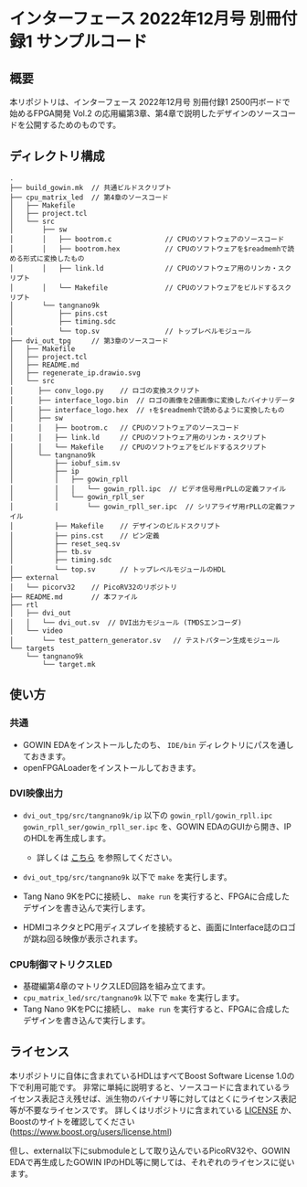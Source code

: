 # インターフェース 2022年12月号 別冊付録1 サンプルコード

## 概要

本リポジトリは、インターフェース 2022年12月号 別冊付録1 2500円ボードで始めるFPGA開発 Vol.2 の応用編第3章、第4章で説明したデザインのソースコードを公開するためのものです。

## ディレクトリ構成

```
.
├── build_gowin.mk  // 共通ビルドスクリプト
├── cpu_matrix_led  // 第4章のソースコード
│   ├── Makefile
│   ├── project.tcl
│   └── src
│       ├── sw
│       │   ├── bootrom.c             // CPUのソフトウェアのソースコード
│       │   ├── bootrom.hex           // CPUのソフトウェアを$readmemhで読める形式に変換したもの 
│       │   ├── link.ld               // CPUのソフトウェア用のリンカ・スクリプト
│       │   └── Makefile              // CPUのソフトウェアをビルドするスクリプト
│       └── tangnano9k
│           ├── pins.cst
│           ├── timing.sdc
│           └── top.sv                // トップレベルモジュール
├── dvi_out_tpg     // 第3章のソースコード
│   ├── Makefile
│   ├── project.tcl
│   ├── README.md
│   ├── regenerate_ip.drawio.svg
│   └── src
│      ├── conv_logo.py    // ロゴの変換スクリプト
│      ├── interface_logo.bin  // ロゴの画像を2値画像に変換したバイナリデータ
│      ├── interface_logo.hex  // ↑を$readmemhで読めるように変換したもの
│      ├── sw
│      │   ├── bootrom.c   // CPUのソフトウェアのソースコード
│      │   ├── link.ld     // CPUのソフトウェア用のリンカ・スクリプト
│      │   └── Makefile    // CPUのソフトウェアをビルドするスクリプト
│      └── tangnano9k
│          ├── iobuf_sim.sv
│          ├── ip
│          │   ├── gowin_rpll
│          │   │   └── gowin_rpll.ipc  // ビデオ信号用rPLLの定義ファイル
│          │   └── gowin_rpll_ser
│          │       └── gowin_rpll_ser.ipc  // シリアライザ用rPLLの定義ファイル
│          ├── Makefile    // デザインのビルドスクリプト
│          ├── pins.cst    // ピン定義
│          ├── reset_seq.sv
│          ├── tb.sv
│          ├── timing.sdc
│          └── top.sv      // トップレベルモジュールのHDL
├── external
│   └── picorv32    // PicoRV32のリポジトリ
├── README.md       // 本ファイル
├── rtl
│   ├── dvi_out
│   │   └── dvi_out.sv  // DVI出力モジュール (TMDSエンコーダ)
│   └── video
│       └── test_pattern_generator.sv   // テストパターン生成モジュール
└── targets
    └── tangnano9k
        └── target.mk
```

## 使い方

### 共通

* GOWIN EDAをインストールしたのち、 `IDE/bin` ディレクトリにパスを通しておきます。
* openFPGALoaderをインストールしておきます。

### DVI映像出力

* `dvi_out_tpg/src/tangnano9k/ip` 以下の `gowin_rpll/gowin_rpll.ipc` `gowin_rpll_ser/gowin_rpll_ser.ipc` を、GOWIN EDAのGUIから開き、IPのHDLを再生成します。
    * 詳しくは [こちら](dvi_out_tpg/README.md) を参照してください。
 
* `dvi_out_tpg/src/tangnano9k` 以下で `make` を実行します。
* Tang Nano 9KをPCに接続し、 `make run` を実行すると、FPGAに合成したデザインを書き込んで実行します。 
* HDMIコネクタとPC用ディスプレイを接続すると、画面にInterface誌のロゴが跳ね回る映像が表示されます。

### CPU制御マトリクスLED

* 基礎編第4章のマトリクスLED回路を組み立てます。
* `cpu_matrix_led/src/tangnano9k` 以下で `make` を実行します。
* Tang Nano 9KをPCに接続し、 `make run` を実行すると、FPGAに合成したデザインを書き込んで実行します。 


## ライセンス

本リポジトリに自体に含まれているHDLはすべてBoost Software License 1.0の下で利用可能です。
非常に単純に説明すると、ソースコードに含まれているライセンス表記さえ残せば、派生物のバイナリ等に対してはとくにライセンス表記等が不要なライセンスです。
詳しくはリポジトリに含まれている [LICENSE](./LICENSE)  か、Boostのサイトを確認してください (https://www.boost.org/users/license.html)

但し、external以下にsubmoduleとして取り込んでいるPicoRV32や、GOWIN EDAで再生成したGOWIN IPのHDL等に関しては、それぞれのライセンスに従います。
